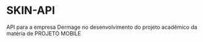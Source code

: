 # SKIN-API

API para a empresa Dermage no desenvolvimento do projeto acadêmico da matéria de PROJETO MOBILE
